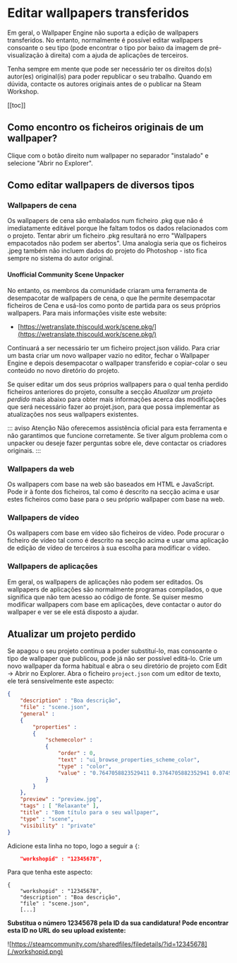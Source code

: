 # Editar wallpapers transferidos

Em geral, o Wallpaper Engine não suporta a edição de wallpapers transferidos. No entanto, normalmente é possível editar wallpapers consoante o seu tipo (pode encontrar o tipo por baixo da imagem de pré-visualização à direita) com a ajuda de aplicações de terceiros.

Tenha sempre em mente que pode ser necessário ter os direitos do(s) autor(es) original(is) para poder republicar o seu trabalho. Quando em dúvida, contacte os autores originais antes de o publicar na Steam Workshop.

[[toc]]

## Como encontro os ficheiros originais de um wallpaper?

Clique com o botão direito num wallpaper no separador "instalado" e selecione "Abrir no Explorer".

## Como editar wallpapers de diversos tipos

### Wallpapers de cena

Os wallpapers de cena são embalados num ficheiro .pkg que não é imediatamente editável porque lhe faltam todos os dados relacionados com o projeto. Tentar abrir um ficheiro .pkg resultará no erro "Wallpapers empacotados não podem ser abertos". Uma analogia seria que os ficheiros .jpeg também não incluem dados do projeto do Photoshop - isto fica sempre no sistema do autor original.

#### Unofficial Community Scene Unpacker

No entanto, os membros da comunidade criaram uma ferramenta de desempacotar de wallpapers de cena, o que lhe permite desempacotar ficheiros de Cena e usá-los como ponto de partida para os seus próprios wallpapers. Para mais informações visite este website:

* [https://wetranslate.thiscould.work/scene.pkg/](https://wetranslate.thiscould.work/scene.pkg/)

Continuará a ser necessário ter um ficheiro project.json válido. Para criar um basta criar um novo wallpaper vazio no editor, fechar o Wallpaper Engine e depois desempacotar o wallpaper transferido e copiar-colar o seu conteúdo no novo diretório do projeto.

Se quiser editar um dos seus próprios wallpapers para o qual tenha perdido ficheiros anteriores do projeto, consulte a secção *Atualizar um projeto perdido* mais abaixo para obter mais informações acerca das modificações que será necessário fazer ao projet.json, para que possa implementar as atualizações nos seus wallpapers existentes.

::: aviso Atenção Não oferecemos assistência oficial para esta ferramenta e não garantimos que funcione corretamente. Se tiver algum problema com o unpacker ou deseje fazer perguntas sobre ele, deve contactar os criadores originais. :::

### Wallpapers da web

Os wallpapers com base na web são baseados em HTML e JavaScript. Pode ir à fonte dos ficheiros, tal como é descrito na secção acima e usar estes ficheiros como base para o seu próprio wallpaper com base na web.

### Wallpapers de vídeo

Os wallpapers com base em vídeo são ficheiros de vídeo. Pode procurar o ficheiro de vídeo tal como é descrito na secção acima e usar uma aplicação de edição de vídeo de terceiros à sua escolha para modificar o vídeo.

### Wallpapers de aplicações

Em geral, os wallpapers de aplicações não podem ser editados. Os wallpapers de aplicações são normalmente programas compilados, o que significa que não tem acesso ao código de fonte. Se quiser mesmo modificar wallpapers com base em aplicações, deve contactar o autor do wallpaper e ver se ele está disposto a ajudar.

## Atualizar um projeto perdido

Se apagou o seu projeto continua a poder substituí-lo, mas consoante o tipo de wallpaper que publicou, pode já não ser possível editá-lo. Crie um novo wallpaper da forma habitual e abra o seu diretório de projeto com Edit -> Abrir no Explorer. Abra o ficheiro `project.json` com um editor de texto, ele terá sensivelmente este aspecto:

```json
{
    "description" : "Boa descrição",
    "file" : "scene.json",
    "general" : 
    {
        "properties" : 
        {
            "schemecolor" : 
            {
                "order" : 0,
                "text" : "ui_browse_properties_scheme_color",
                "type" : "color",
                "value" : "0.7647058823529411 0.3764705882352941 0.07450980392156863"
            }
        }
    },
    "preview" : "preview.jpg",
    "tags" : [ "Relaxante" ],
    "title" : "Bom título para o seu wallpaper",
    "type" : "scene",
    "visibility" : "private"
}
```

Adicione esta linha no topo, logo a seguir a `{`:

```json
    "workshopid" : "12345678",
```
Para que tenha este aspecto:

```json{2}
{
    "workshopid" : "12345678",
    "description" : "Boa descrição",
    "file" : "scene.json",
    [...]
```

**Substitua o número 12345678 pela ID da sua candidatura! Pode encontrar esta ID no URL do seu upload existente:**

![https://steamcommunity.com/sharedfiles/filedetails/?id=12345678](./workshopid.png)
